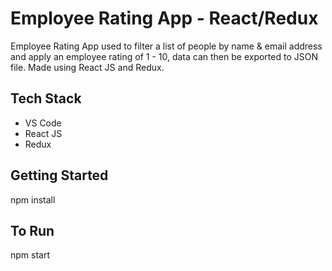 # Employee Rating App - React/Redux
 Employee Rating App used to filter a list of people by name & email address and apply an employee rating of 1 - 10, data can then be exported to JSON file. Made using React JS and Redux.
 
## Tech Stack

- VS Code
- React JS
- Redux

## Getting Started

npm install

## To Run

npm start
